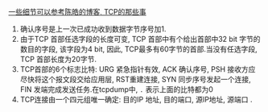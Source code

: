[一些细节可以参考陈皓的博客, TCP的那些事](http://coolshell.cn/articles/11564.html)
1. 确认序号是上一次已成功收到数据字节序号加1. 
2. 由于TCP 首部任选字段的长度可变, TCP 首部中有个给出首部中32 bit 字节的数目的字段, 该字段为4 bit, 
    因此, TCP最多有60字节的首部.当没有任选字段, TCP 首部长度为20字节.
3. TCP首部的6个标志比特: URG 紧急指针有效, ACK 确认序号, PSH 接收方应尽快将这个报文段交给应用层, RST重建连接, SYN 同步序号发起一个连接, FIN 发端完成发送任务.在tcpdump中, `.` 表示上面的比特都为0 
4. TCP连接由一个四元组唯一确定: 目的IP 地址, 目的端口, 源IP地址, 源端口 .